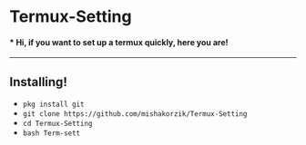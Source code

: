 # Termux-Setting

#### * Hi, if you want to set up a termux quickly, here you are!
---
## Installing!

* `pkg install git`
* `git clone https://github.com/mishakorzik/Termux-Setting`
* `cd Termux-Setting`
* `bash Term-sett`
